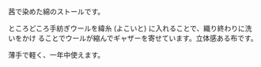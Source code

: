 茜で染めた綿のストールです。

ところどころ手紡ぎウールを緯糸 (よこいと) に入れることで、織り終わりに洗いをかけ
ることでウールが縮んでギャザーを寄せています。立体感ある布です。

薄手で軽く、一年中使えます。
